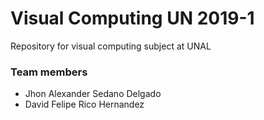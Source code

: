 # Visual Computing UN 2019-1

Repository for visual computing subject at UNAL

### Team members

  * Jhon Alexander Sedano Delgado
  * David Felipe Rico Hernandez

